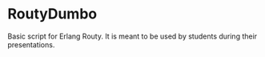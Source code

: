 # RoutyDumbo
Basic script for Erlang Routy. It is meant to be used by students during their presentations.
